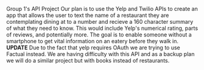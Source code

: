 Group 1's API Project Our plan is to use the Yelp and Twilio APIs to create an app that allows the user to text the name of a restaurant they are contemplating dining at to a number and recieve a 160 character summary of what they need to know. This would include Yelp's numerical rating, parts of reviews, and potentially more. The goal is to enable someone without a smartphone to get vital information on an eatery before they walk in.
<br>
<b>UPDATE</b>
Due to the fact that yelp requires OAuth we are trying to use Factual instead. We are having difficulty with this API and as a backup plan we will do a similar project but with books instead of restaurants.